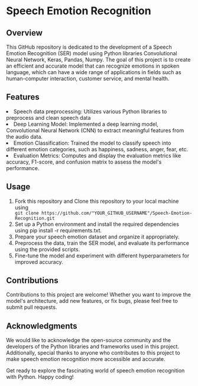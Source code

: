 # Speech Emotion Recognition

## Overview
This GitHub repository is dedicated to the development of a Speech Emotion Recognition (SER) model using Python libraries Convolutional Neural Network, Keras, Pandas, Numpy. The goal of this project is to create an efficient and accurate model that can recognize emotions in spoken language, which can have a wide range of applications in fields such as human-computer interaction, customer service, and mental health.

## Features
<li>
  Speech data preprocessing: Utilizes various Python libraries to preprocess and clean speech data
</li>
<li>
  Deep Learning Model: Implemented a deep learning model, Convolutional Neural Network (CNN) to extract meaningful features from the audio data.
</li>
<li>
  Emotion Classification: Trained the model to classify speech into different emotion categories, such as happiness, sadness, anger, fear, etc.
</li>
<li>
  Evaluation Metrics: Computes and display the evaluation metrics like accuracy, F1-score, and confusion matrix to assess the model's performance.
</li>

## Usage
<ol type="1">
  <li>
    Fork this repository and Clone this repository to your local machine using
  </li>
  <code>git clone https://github.com/"YOUR_GITHUB_USERNAME"/Speech-Emotion-Recognition.git</code>
  <li>
    Set up a Python environment and install the required dependencies using pip install -r requirements.txt.
  </li>
  <li>
    Prepare your speech emotion dataset and organize it appropriately.
  </li>
  <li>
    Preprocess the data, train the SER model, and evaluate its performance using the provided scripts.
  </li>
  <li>
    Fine-tune the model and experiment with different hyperparameters for improved accuracy.
  </li>
</ol>

## Contributions
Contributions to this project are welcome! Whether you want to improve the model's architecture, add new features, or fix bugs, please feel free to submit pull requests.

## Acknowledgments
We would like to acknowledge the open-source community and the developers of the Python libraries and frameworks used in this project. Additionally, special thanks to anyone who contributes to this project to make speech emotion recognition more accessible and accurate.

Get ready to explore the fascinating world of speech emotion recognition with Python. Happy coding!
